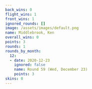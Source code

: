 ```yaml
---
back_wins: 0
flight_wins: 1
front_wins: 1
ignored_rounds: []
image: /assets/images/default.png
name: Middlebrook, Ken
overall_wins: 0
points: 3
rounds: 1
rounds_by_month:
  12:
  - date: 2020-12-23
    ignored: false
    name: Round 59 (Wed, December 23)
    points: 3
skins: 0
---
```

